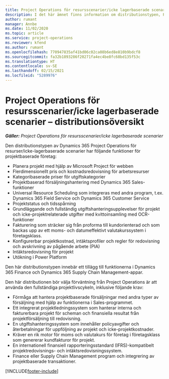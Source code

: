 ```yaml
---
title: Project Operations för resursscenarier/icke lagerbaserade scenarier – distributionsöversikt
description: I det här ämnet finns information om distributionstypen, Project Operations för resurser/icke-lagerbaserade scenarier.
author: rumant
manager: Annbe
ms.date: 11/02/2020
ms.topic: article
ms.service: project-operations
ms.reviewer: kfend
ms.author: rumant
ms.openlocfilehash: 770947835af41bd06c02ca08b6ed8e810b9bdcf8
ms.sourcegitcommit: fa32b1893286f20271fa4ec4be8fc68bd135f53c
ms.translationtype: HT
ms.contentlocale: sv-SE
ms.lasthandoff: 02/15/2021
ms.locfileid: "5289976"
---
```

# <a name="project-operations-for-resourcenon-stocked-based-scenarios-deployment-overview"></a>Project Operations för resursscenarier/icke lagerbaserade scenarier – distributionsöversikt

_**Gäller:** Project Operations för resursscenarier/icke lagerbaserade scenarier_

Den distributionstypen av Dynamics 365 Project Operations för resurser/icke-lagerbaserade scenarier har följande funktioner för projektbaserade företag:

- Planera projekt med hjälp av Microsoft Project för webben
- Flerdimensionellt pris och kostnadsredovisning för arbetsresurser
- Kategoribaserade priser för utgiftskategorier
- Projektbaserad försäljningshantering med Dynamics 365 Sales-funktioner
- Universal Resource Scheduling som integreras med andra program, t.ex. Dynamics 365 Field Service och Dynamics 365 Customer Service
- Projektstatus och tidsspårning
- Grundläggande och fullständig utgiftshanteringsupplevelser för projekt och icke-projektrelaterade utgifter med kvittoinsamling med OCR-funktioner
- Fakturering som sträcker sig från proforma till kundorienterad och som backas upp av ett moms- och datumeffektivt valutakurssystem i företagsklass.
- Konfigurerbar projektkostnad, intäktsprofiler och regler för redovisning och avskrivning av pågående arbete (PIA)
- Intäktsredovisning för projekt
- Utökning i Power Platform

Den här distributionstypen innebär ett tillägg till funktionerna i Dynamics 365 Finance och Dynamics 365 Supply Chain Management-appar.

Den här distributionen bör välja förväntning från Project Operations är att använda den fullständiga projektlivscykeln, inklusive följande krav:

- Förmåga att hantera projektbaserade försäljningar med andra typer av försäljning med hjälp av funktionerna i Sales-programmet.
- Ett integrerat projektledningssystem som hanterar interna och fakturerbara projekt för scheman och finansiella resultat från projektförsäljning till redovisning.
- En utgiftshanteringssystem som innehåller policyavgifter och återbetalningar för uppföljning av projekt och icke-projektkostnader.
- Kräver en rik motor för moms och valutakurs för företag i företagsklass som genererar kundfakturor för projekt.
- En internationell finansiell rapporteringsstandard (IFRS)-kompatibelt projektredovisnings- och intäktsredovisningssystem.
- Finance eller Supply Chain Management program och integrering av projektbaserade transaktioner.


[!INCLUDE[footer-include](../includes/footer-banner.md)]